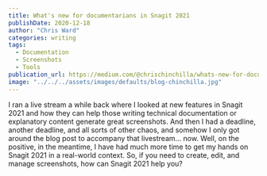 ```yaml
---
title: What's new for documentarians in Snagit 2021
publishDate: 2020-12-18
author: "Chris Ward"
categories: writing
tags: 
  - Documentation
  - Screenshots
  - Tools
publication_url: https://medium.com/@chrischinchilla/whats-new-for-documentarians-in-snagit-2021-24ce729fa87e
image: "../../../assets/images/defaults/blog-chinchilla.jpg"
---
```


I ran a live stream a while back where I looked at new features in
Snagit 2021 and how they can help those writing technical documentation
or explanatory content generate great screenshots. And then I had a
deadline, another deadline, and all sorts of other chaos, and somehow I
only got around the blog post to accompany that livestream... now. Well,
on the positive, in the meantime, I have had much more time to get my
hands on Snagit 2021 in a real-world context. So, if you need to create,
edit, and manage screenshots, how can Snagit 2021 help you?
